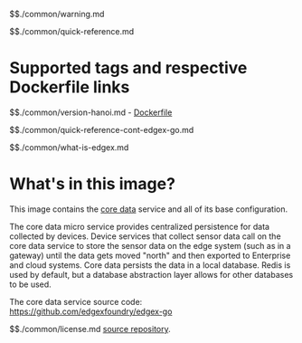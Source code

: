 $$./common/warning.md

$$./common/quick-reference.md

# Supported tags and respective Dockerfile links

$$./common/version-hanoi.md
        - [Dockerfile](https://github.com/edgexfoundry/edgex-go/blob/hanoi/cmd/core-data/Dockerfile)

$$./common/quick-reference-cont-edgex-go.md

$$./common/what-is-edgex.md

# What's in this image?

This image contains the [core data](https://docs.edgexfoundry.org/1.3/microservices/core/data/Ch-CoreData/) service and all of its base configuration.

The core data micro service provides centralized persistence for data collected by devices. Device services that collect sensor data call on the core data service to store the sensor data on the edge system (such as in a gateway) until the data gets moved "north" and then exported to Enterprise and cloud systems. Core data persists the data in a local database. Redis is used by default, but a database abstraction layer allows for other databases to be used.

The core data service source code: https://github.com/edgexfoundry/edgex-go

$$./common/license.md
[source repository](https://github.com/edgexfoundry/edgex-go/blob/hanoi/cmd/core-data/Attribution.txt).
